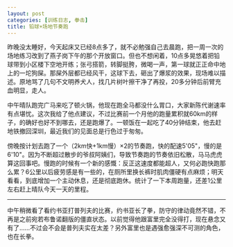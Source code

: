 ```yaml
---
layout: post
categories: [训练日志, 拳击]
title: 铅球+场地节奏跑
---
```


昨晚没太睡好，今天起床又已经8点多了，就不必勉强自己去晨跑，把一周一次的场地练习改到了燕子岗下午的那个开放窗口。但也不想闲着，10点多晃悠着把铅球带到小区楼下空地开练；张弓搭箭，转脚挺胯，微喝一声，第一球就正正命中地上的一坨狗屎。那屎外层都已经风干，这球下去，砸出了爆浆的效果，现场难以描述。原地骂了几句不文明养犬人，找几片树叶擦干净了再投，20多分钟后前臂充血明显，走人。

中午晴队跑完广马来吃了顿火锅，他现在跑全马都没什么胃口，大家新陈代谢速率有点堪忧。这次我给了他点建议，不过比赛前一个月他的跑量累积就60km的样子，的确好也好不到哪去，还是跑爆了。一顿饭在一起吃了40分钟结束，他去赶地铁撤回深圳，最近我们的见面总是行色过于匆匆。

傍晚按计划去跑了一个（2km快+1km慢）×2的节奏跑，快的配速5'05"，慢的是6'10"。因为不断超过散步的爷叔阿姨们，导致节奏跑的节奏依旧松散，马马虎虎算这回事吧。慢跑的时候有一个新的感慨：反正这速度都能超人，又何必跑快跑那么累？6公里以后疲劳感是有一些的，在厕所里换长裤时肌肉僵硬有点麻烦；明天看看，到底增加一个主动休息，还是彻底跑休。统计了一下本周跑量，还差1公里左右赶上晴队今天一天的里程。

---

中午稍微看了看约书亚打普列夫的比赛，约书亚长了拳，防守的律动竟然不错，不再是之前宛若布鲁诺翻版的僵直状态。以前觉得他跟富里完全没得打，现在悬念又有了……不过会不会是普列夫实在太差？另外富里也是遇强愈强深不可测的角色，也在长拳。
